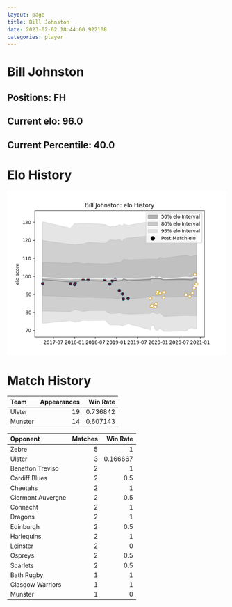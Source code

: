 ```yaml
---  
layout: page  
title: Bill Johnston  
date: 2023-02-02 18:44:00.922108  
categories: player  
---
```

# Bill Johnston

## Positions: FH

## Current elo: 96.0

## Current Percentile: 40.0

# Elo History


![elo history](history_BillJohnston.png)
# Match History


| Team    |   Appearances |   Win Rate |
|:--------|--------------:|-----------:|
| Ulster  |            19 |   0.736842 |
| Munster |            14 |   0.607143 |

| Opponent          |   Matches |   Win Rate |
|:------------------|----------:|-----------:|
| Zebre             |         5 |   1        |
| Ulster            |         3 |   0.166667 |
| Benetton Treviso  |         2 |   1        |
| Cardiff Blues     |         2 |   0.5      |
| Cheetahs          |         2 |   1        |
| Clermont Auvergne |         2 |   0.5      |
| Connacht          |         2 |   1        |
| Dragons           |         2 |   1        |
| Edinburgh         |         2 |   0.5      |
| Harlequins        |         2 |   1        |
| Leinster          |         2 |   0        |
| Ospreys           |         2 |   0.5      |
| Scarlets          |         2 |   0.5      |
| Bath Rugby        |         1 |   1        |
| Glasgow Warriors  |         1 |   1        |
| Munster           |         1 |   0        |